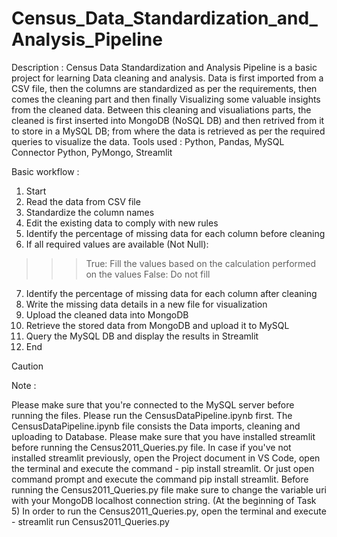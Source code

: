 # Census_Data_Standardization_and_Analysis_Pipeline

Description :
Census Data Standardization and Analysis Pipeline is a basic project for learning Data cleaning and analysis. Data is first imported from a CSV file, then the columns are standardized as per the requirements, then comes the cleaning part and then finally Visualizing some valuable insights from the cleaned data. Between this cleaning and visualiations parts, the cleaned is first inserted into MongoDB (NoSQL DB) and then retrived from it to store in a MySQL DB; from where the data is retrieved as per the required queries to visualize the data.
Tools used :
Python, Pandas, MySQL Connector Python, PyMongo, Streamlit

Basic workflow :
1. Start
2. Read the data from CSV file
3. Standardize the column names
4. Edit the existing data to comply with new rules
5. Identify the percentage of missing data for each column before cleaning
6. If all required values are available (Not Null):
>>>True: Fill the values based on the calculation performed on the values
>>>False: Do not fill
7. Identify the percentage of missing data for each column after cleaning
8. Write the missing data details in a new file for visualization
9. Upload the cleaned data into MongoDB
10. Retrieve the stored data from MongoDB and upload it to MySQL
11. Query the MySQL DB and display the results in Streamlit
12. End

Caution

Note :

Please make sure that you're connected to the MySQL server before running the files.
Please run the CensusDataPipeline.ipynb first. The CensusDataPipeline.ipynb file consists the Data imports, cleaning and uploading to Database.
Please make sure that you have installed streamlit before running the Census2011_Queries.py file.
In case if you've not installed streamlit previously, open the Project document in VS Code, open the terminal and execute the command - pip install streamlit.
Or just open command prompt and execute the command pip install streamlit.
Before running the Census2011_Queries.py file make sure to change the variable uri with your MongoDB localhost connection string. (At the beginning of Task 5)
In order to run the Census2011_Queries.py, open the terminal and execute - streamlit run Census2011_Queries.py

